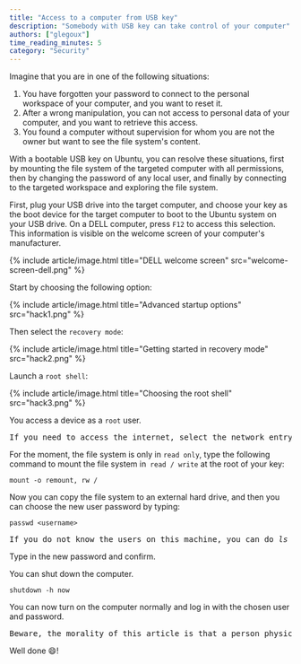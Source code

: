 ```yaml
---
title: "Access to a computer from USB key"
description: "Somebody with USB key can take control of your computer"
authors: ["glegoux"]
time_reading_minutes: 5
category: "Security"
---
```


Imagine that you are in one of the following situations:

1. You have forgotten your password to connect to the personal workspace of your computer, and you want to reset it.
2. After a wrong manipulation, you can not access to personal data of your computer, and you want to retrieve this access.
3. You found a computer without supervision for whom you are not the owner but want to see the file system's content.

With a bootable USB key on Ubuntu, you can resolve these situations, first by mounting the file system of the targeted computer with all permissions, then by changing the password of any local user, and finally by connecting to the targeted workspace and exploring the file system.

First, plug your USB drive into the target computer, and choose your key as the boot device for the target computer to boot to the Ubuntu system on your USB drive. On a DELL computer, press `F12` to access this selection. This information is visible on the welcome screen of your computer's manufacturer.

{% include article/image.html title="DELL welcome screen" src="welcome-screen-dell.png" %}

Start by choosing the following option: 

{% include article/image.html title="Advanced startup options" src="hack1.png" %}

Then select the `recovery mode`:

{% include article/image.html title="Getting started in recovery mode" src="hack2.png" %}

Launch a `root shell`:

{% include article/image.html title="Choosing the root shell" src="hack3.png" %}

You access a device as a `root` user.

<pre class="info">
If you need to access the internet, select the network entry before. To verify that you have access to the web you can <i>ping 8.8.8.8</i> on the Google DNS server, then make <i>nslookup  8.8.8.8</i> to check that the DNS resolution works. If that does not work, add this line <i>nameserver 8.8.8.8</i> to the file <i>/etc/resolv.conf</i> (this will be deleted when you restart the computer) and restart your service <i>network-manager</i> with <i>service network-manager restart</i>.
</pre>

For the moment, the file system is only in `read only`, type the following command to mount the file system in` read / write` at the root of your key:
 
~~~ terminal
mount -o remount, rw /
~~~

Now you can copy the file system to an external hard drive, and then you can choose the new user password by typing:

~~~ terminal
passwd <username>
~~~
 
<pre class="info">
If you do not know the users on this machine, you can do <i>ls /home</i>. Certainly, a user of this machine corresponds to a directory name in <i>/home/</i>, or even view the file <i>/etc/passwd</i>, or else you can create a user as you are <i>root</i>.
</pre>

Type in the new password and confirm.

You can shut down the computer.

~~~ terminal
shutdown -h now
~~~

You can now turn on the computer normally and log in with the chosen user and password.

<pre class="error">
Beware, the morality of this article is that a person physically accessing your computer does not need login/password to access your computer. If you want to protect yourself from this attack, you must <b>encrypt your hard drive</b>.
</pre>

Well done :smile:!
